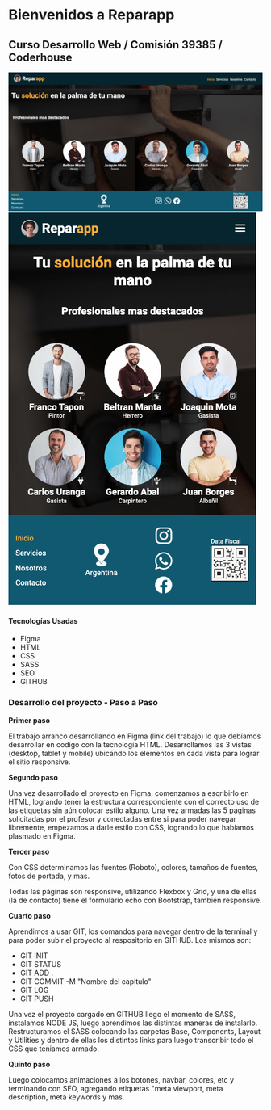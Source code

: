 <h1>Bienvenidos a Reparapp </h1>

<h2> Curso Desarrollo Web / Comisión 39385 / Coderhouse </h2>

<img src="./assets/img-readme.png">

<img src="./assets/img-readme2.png">


#### Tecnologías Usadas

- Figma
- HTML
- CSS
- SASS
- SEO
- GITHUB

<h3>Desarrollo del proyecto - Paso a Paso </h3>


**Primer paso**

El trabajo arranco desarrollando en Figma (link del trabajo) lo que debíamos desarrollar en codigo con la tecnología HTML. Desarrollamos las 3 vistas (desktop, tablet y mobile) ubicando los elementos en cada vista para lograr el sitio responsive.

**Segundo paso**

Una vez desarrollado el proyecto en Figma, comenzamos a escribirlo en HTML, logrando tener la estructura correspondiente con el correcto uso de las etiquetas sin aún colocar estilo alguno. Una vez armadas las 5 paginas solicitadas por el profesor y conectadas entre si para poder navegar libremente, empezamos a darle estilo con CSS, logrando lo que habíamos plasmado en Figma.

**Tercer paso**

Con CSS determinamos las fuentes (Roboto), colores, tamaños de fuentes, fotos de portada, y mas.

Todas las páginas son responsive, utilizando Flexbox y Grid, y una de ellas (la de contacto) tiene el formulario echo con Bootstrap, también responsive. 

**Cuarto paso**

Aprendimos a usar GIT, los comandos para navegar dentro de la terminal y para poder subir el proyecto al respositorio en GITHUB. Los mismos son:


- GIT INIT
- GIT STATUS
- GIT ADD .
- GIT COMMIT -M "Nombre del capitulo"
- GIT LOG
- GIT PUSH

Una vez el proyecto cargado en GITHUB llego el momento de SASS, instalamos NODE JS, luego aprendimos las distintas maneras de instalarlo. Restructuramos el SASS colocando las carpetas Base, Components, Layout  y Utilities y dentro de ellas los distintos links para luego transcribir todo el CSS que teniamos armado.

**Quinto paso**

Luego colocamos animaciones a los botones, navbar, colores, etc y terminando con SEO, agregando etiquetas "meta viewport, meta description, meta keywords y mas.